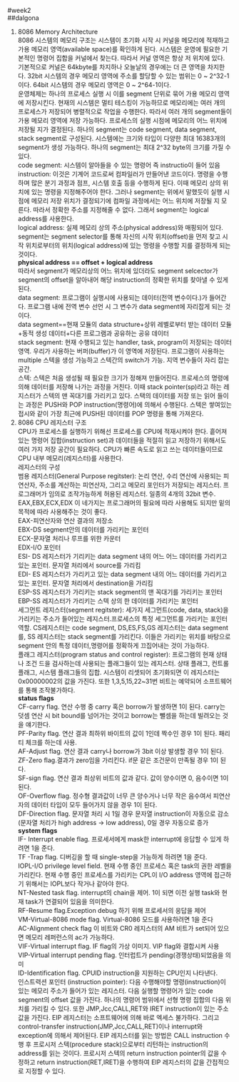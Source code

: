 #week2  
##dalgona  
1. 8086 Memory Architecture  
  8086 시스템의 메모리 구조는 시스템이 초기화 시작 시 커널을 메모리에 적재하고 가용 메모리 영역(available space)를 확인하게 된다. 시스템은 운영에 필요한 기본적인
  명령어 집합을 커널에서 찾는다. 따라서 커널 영역은 항상 저 위치에 있다. 기본적으로 커널은 64kbyte를 차지하나 오늘날의 경우에는 더 큰 영역을
  차지한다. 32bit 시스템의 경우 메모리 영역에 주소를 할당할 수 있는 범위는 0 ~ 2^32-1이다. 64bit 시스템의 경우 메모리 영역은
  0 ~ 2^64-1이다.  
  운영체제는 하나의 프로세스 실행 시 이를 segment 단위로 묶어 가용 메모리 영역에 저장시킨다. 현재의 시스템은 멀티 
  테스킹이 가능하므로 메모리에는 여러 개의 프로세스가 저장되어 병렬적으로 작업을 수행한다. 따라서 여러 개의 segment들이 
  가용 메모리 영역에 저장 가능하다. 프로세스의 실행 시점에 메모리의 어느 위치에 저장될 지가 결정된다. 하나의 segment는 
  code segment, data segment, stack segment로 구성된다. 시스템에는 크기와 타입이 다양한 최대 16383개의 segment가 생성 가능하다.
  하나의 segment는 최대 2^32 byte의 크기를 가질 수 있다.  
  code segment: 시스템이 알아들을 수 있는 명령어 즉 instructio이 들어 있음  
  instruction: 이것은 기계어 코드로써 컴파일러가 만들어낸 코드이다. 명령을 수행하며 많은 분기 과정과 점프, 시스템 호출 등을 수행하게 된다. 이때 메모리 상의 위치에 있는 명령을 지정해주어야 한다. 그러나 segment는 위에서 말했듯이 실행 시점에 메모리 저장 위치가 결정되기에 컴파일 과정에서는 어느 위치에 저장될 지 모른다. 따라서 정확한 주소를 지정해줄 수 없다. 그래서 segment는 logical address를 사용한다.  
  logical address: 실제 메모리 상의 주소(physical address)와 매핑되어 있다. segment는 segment selector를 통해 자신의 시작 위치(offset)을 먼저 찾고 시작 위치로부터의 위치(logical address)에 있는 명령을 수행할 지를 결정하게 되는 것이다.  
  __physical address == offset + logical address__  
  따라서 segment가 메모리상의 어느 위치에 있더라도 segment selcector가 segment의 offset을 알아내어 해당 instruction의 정확한 위치를 찾아낼 수 있게 된다.  
  data segment: 프로그램이 실행시에 사용되는 데이터(전역 변수이다.)가 들어간다. 프로그램 내에 전역 변수 선언 시 그 변수가 data segment에 자리잡게 되는 것이다.  
  data segment==현재 모듈의 data structure+상위 레벨로부터 받는 데이터 모듈+동적 생성 데이터+다른 프로그램과 공유하는 공유 데이터  
  stack segment: 현재 수행되고 있는 handler, task, program이 저장되는 데이터 영역. 우리가 사용하는 버퍼(buffer)가 이 영역에 저장된다. 프로그램이 사용하는 multiple 스텍을 생성 가능하고 스텍간의 switch가 가능. 지역 변수들이 자리 잡는 공간.   
  스텍: 스텍은 처음 생성될 때 필요한 크기가 정해져 만들어진다. 프로세스의 명령에 의해 데이터를 저장해 나가는 과정을 거친다. 이때 stack pointer(sp)라고 하는 레지스터가 스텍의 맨 꼭대기를 가리키고 있다. 스택의 데이터를 저장 또는 읽어 들이는 과정은 PUSH와 POP instruction(명령어)에 의해서 수행된다. 스텍은 쌓여있는 접시와 같이 가장 최근에 PUSH된 데이터를 POP 명령을 통해 가져온다.  
2. 8086 CPU 레지스터 구조  
  CPU가 프로세스를 실행하기 위해선 프로세스를 CPU에 적재시켜야 한다. 흩어져 있는 명령어 집합(instruction set)과 데이터들을 적절히 읽고 저장하기 위해서도 여러 가지 저장 공간이 필요하다. CPU가 빠른 속도로 읽고 쓰는 데이터들이므로 CPU 내부 메모리(레지스터)를 사용한다.  
  레지스터의 구성  
  범용 레지스터(General Purpose regitster): 논리 연산, 수리 연산에 사용되는 피연산자, 주소를 계산하는 피연산자, 그리고 메모리 포인터가 저장되는 레지스터. 프로그래머가 임의로 조작가능하게 허용된 레지스터. 일종의 4개의 32bit 변수. EAX,EBX,ECX,EDX 이 네가지는 프로그래머의 필요에 따라 사용해도 되지만 밑의 목적에 따라 사용해주는 것이 좋다.  
  EAX-피연산자와 연산 결과의 저장소  
  EBX-DS segment안의 데이터를 가리키는 포인터  
  ECX-문자열 처리나 루프를 위한 카운터  
  EDX-I/O 포인터  
  ESI- DS 레지스터가 기리키는 data segment 내의 어느 어느 데이터를 가리키고 있는 포인터. 문자열 처리에서 source를 가리킴  
  EDI- ES 레지스터가 가리키고 있는 data segment 내의 어느 데이터를 가리키고 있는 포인터. 문자열 처리에서 destination을 가리킴  
  ESP-SS 레지스터가 가리키는 stack segment의 맨 꼭대기를 가리키는 포인터  
  EBP-SS 레지스터가 가리키는 스텍 상의 한 데이터를 가리키는 포인터  
  세그먼트 레지스터(segment regitster): 세가지 세그먼트(code, data, stack)을 가리키는 주소가 들어있는 레지스터.프로세스의 특정 세그먼트를 가리키는 포인터 역할. CS레지스터는 code segment, DS,ES,FS,GS 레지스터는 data segment를, SS 레지스터는 stack segment를 가리킨다. 이들은 가리키는 위치를 바탕으로 segment 안의 특정 데이터,명령어를 정확하게 끄집어내는 것이 가능하다.  
  플래그 레지스터(program status and control register): 프로그램의 현재 상태나 조건 드을 검사하는데 사용되는 플래그들이 있는 레지스터. 상태 플래그, 컨트롤 플래그, 시스템 플래그들의 집합. 시스템이 리셋되어 초기화되면 이 레지스터는 0x00000002의 값을 가진다. 또한 1,3,5,15,22~31번 비트는 예약되어 소프트웨어를 통해 조작불가하다.  
  __status flags__  
  CF-carry flag. 연산 수행 중 carry 혹은 borrow가 발생하면 1이 된다. carry는 덧셈 연산 시 bit bound를 넘어가는 것이고 borrow는 뺄셈을 하는데 빌려오는 것을 얘기한다.  
  PF-Parity flag. 연산 결과 최하위 바이트의 값이 1인데 짝수인 경우 1이 된다. 패리티 체크를 하는데 사용.  
  AF-Adjust flag. 연산 결과 carry나 borrow가 3bit 이상 발생할 경우 1이 된다.  
  ZF-Zero flag.결과가 zero임을 가리킨다. if문 같은 조건문이 만족될 경우 1이 된다.  
  SF-sign flag. 연산 결과 최상위 비트의 값과 같다. 값이 양수이면 0, 음수이면 1이 된다.  
  OF-Overflow flag. 정수형 결과값이 너무 큰 양수거나 너무 작은 음수여서 피연산자의 데이터 타입이 모두 들어가지 않을 경우 1이 된다.  
  DF-Direction flag. 문자열 처리 시 1일 경우 문자열 instruction이 자동으로 감소(문자열 처리가 high address -> low address), 0일 경우 자동으로 증가  
  __system flags__  
  IF- Interrupt enable flag. 프로세서에게 mask한 interrupt에 응답할 수 있게 하려면 1을 준다.  
  TF -Trap flag. 디버깅을 할 때 single-step을 가능하게 하려면 1을 준다.  
  IOPL-I/O privilege level field. 현재 수행 중인 프로세스 혹은 task의 권한 레벨을 가리킨다. 현재 수행 중인 프로세스를 가리키는 CPL이 I/O address 영역에 접근하기 위해서는 IOPL보다 작거나 같아야 한다.  
  NT-Nested task flag. interrupt의 chain을 제어. 1이 되면 이전 실행 task와 현재 task가 연결되어 있음을 의미한다.  
  RF-Resume flag.Exception debug 하기 위해 프로세서의 응답을 제어  
  VM-Virtual-8086 mode flag. Virtual-8086 모드를 사용하려면 1을 준다  
  AC-Alignment check flag 이 비트와 CR0 레지스터의 AM 비트가 set되어 있으면 메모리 레퍼런스의 ac가 가능하다.  
  VIF-Virtual interrupt flag. IF flag의 가상 이미지. VIP flag와 결합시켜 사용  
  VIP-Virtual interrupt pending flag. 인터럽트가 pending(경쟁상태)되었음을 의미  
  ID-Identification flag. CPUID instruction을 지원하는 CPU인지 나타낸다.  
  인스트력션 포인터 (instruction pointer): 다음 수행해야할 명령(instruction)이 있는 메모리 주소가 들어가 있는 레지스터. 다음 실행할 명령어가 있는 code segment의 offset 값을 가진다. 하나의 명령어 범위에서 선형 명령 집합의 다음 위치를 가리킬 수 있다. 또한 JMP,Jcc,CALL,RET와 IRET instruction이 있는 주소값을 가진다. EIP 레지스터는 소프트웨어에 의해 바로 엑세스 불가하다. 그리고 control-transfer instruction(JMP,Jcc,CALL,RET)이나 interrupt와 exception에 의해서 제어된다. EIP 레지스터를 읽는 방법은 CALL instruction 수행 후 프로시저 스텍(procedure stack)으로부터 리턴하는 instruction의 address를 읽는 것이다. 프로시저 스텍의 return instruction pointer의 값을 수정하고 return instruction(RET,IRET)을 수행하여 EIP 레지스터의 값을 간접적으로 지정할 수 있다.  
  
